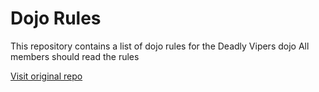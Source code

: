 Dojo Rules
==========

This repository contains a list of dojo rules for the Deadly Vipers dojo
All members should read the rules

[Visit original repo](https://github.com/deadlyvipers)
